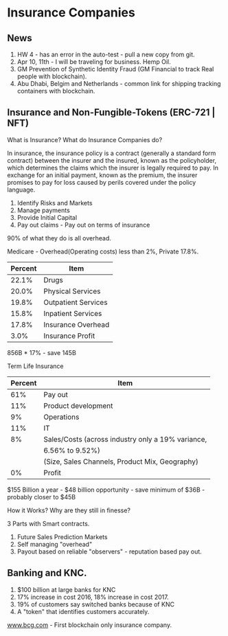 
Insurance Companies
===================

## News

1. HW 4 - has an error in the auto-test - pull a new copy from git.
2. Apr 10, 11th - I will be traveling for business. Hemp Oil.
3. GM Prevention of Synthetic Identity Fraud (GM Financial to track Real people with blockchain). 
4. Abu Dhabi, Belgim and Netherlands - common link for shipping tracking containers with blockchain.




## Insurance and Non-Fungible-Tokens (ERC-721 | NFT)

What is Insurance? What do Insurance Companies do?

In insurance, the insurance policy is a contract (generally a standard form contract) between the insurer and the
insured, known as the policyholder, which determines the claims which the insurer is legally required to pay. In
exchange for an initial payment, known as the premium, the insurer promises to pay for loss caused by perils covered
under the policy language.

1. Identify Risks and Markets
2. Manage payments
2. Provide Initial Capital 
4. Pay out claims - Pay out on terms of insurance

90% of what they do is all overhead.

Medicare - Overhead(Operating costs) less than 2%, Private 17.8%.


| Percent  |  Item |
|----------|----------------------------------------------------|
|   22.1%  |    Drugs											|
|   20.0%  |     Physical Services								|
|   19.8%  |     Outpatient Services							|
|   15.8%  |     Inpatient Services								|
|   17.8%  |     Insurance Overhead								|
|    3.0%  |     Insurance Profit								|

856B * 17% - save 145B										



Term Life Insurance



| Percent |  Item |
|---------|----------------------------------------------------------|
|   61%   |      Pay out                                             |
|   11%   |      Product development                                 |
|    9%   |      Operations                                          |
|   11%   |      IT                                                  |
|    8%   |      Sales/Costs (across industry only a 19% variance,   |
|         |        6.56% to 9.52%)                                   |
|         |       (Size, Sales Channels, Product Mix, Geography)     |
|    0%   |       Profit                                             |



$155 Billion a year - $48 billion opportunity - save minimum of $36B - probably closer to $45B
    



How it Works?  Why are they still in finesse?

3 Parts with Smart contracts.


1. Future Sales Prediction Markets
2. Self managing "overhead"
3. Payout based on reliable "observers" - reputation based pay out.


## Banking and KNC.

1. $100 billion at large banks for KNC
2. 17% increase in cost 2016, 18% increase in cost 2017.
3. 19% of customers say switched banks because of KNC
4. A "token" that identifies customers accurately.




www.bcg.com - First blockchain only insurance company.


